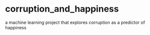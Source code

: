 # corruption_and_happiness
a machine learning project that explores corruption as a predictor of happiness

